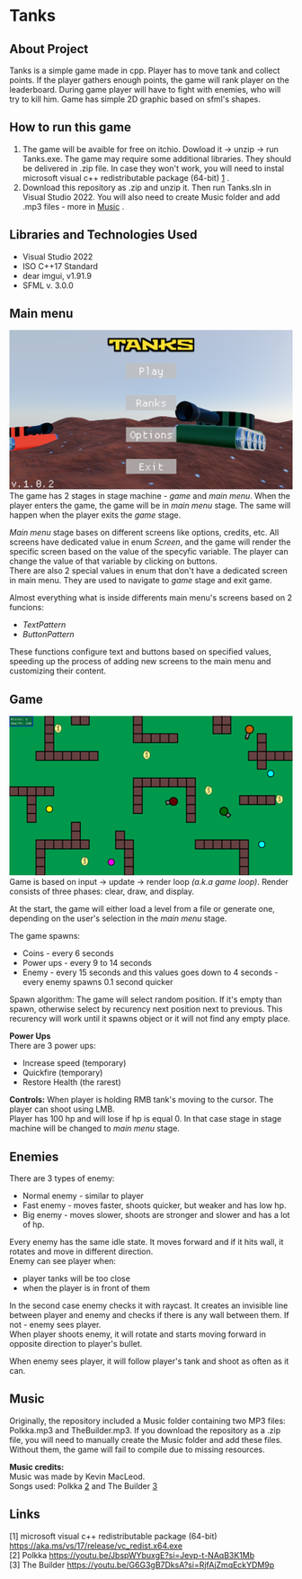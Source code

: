 # Tanks
## About Project

Tanks is a simple game made in cpp. Player has to move tank and collect points. If the player gathers enough points, the game will rank player on the leaderboard. During game player will have to fight with enemies, who will try to kill him. Game has simple 2D graphic based on sfml's shapes.

## How to run this game

1. The game will be avaible for free on itchio. Dowload it -> unzip -> run Tanks.exe.
   The game may require some additional libraries. They should be delivered in .zip file. In case they won't work, you will need to instal microsoft visual c++ redistributable package (64-bit) [1](#link1) .
2. Download this repository as .zip and unzip it. Then run Tanks.sln in Visual Studio 2022. You will also need to create Music folder and add .mp3 files - more in [Music](#music) .

## Libraries and Technologies Used

- Visual Studio 2022
- ISO C++17 Standard
- dear imgui, v1.91.9
- SFML v. 3.0.0

## Main menu

![Main menu](main_menu.png)
The game has 2 stages in stage machine - *game* and *main menu*. When the player enters the game, the game will be in *main menu* stage. The same will happen when the player exits the *game* stage.<br>

*Main menu* stage bases on different screens like options, credits, etc. All screens have dedicated value in enum *Screen*, and the game will render the specific screen based on the value of the specyfic variable. The player can change the value of that variable by clicking on buttons.<br>
There are also 2 special values in enum that don't have a dedicated screen in main menu. They are used to navigate to *game* stage and exit game.<br>

Almost everything what is inside differents main menu's screens based on 2 funcions:
- *TextPattern*
- *ButtonPattern* <br>

These functions configure text and buttons based on specified values, speeding up the process of adding new screens to the main menu and customizing their content.

## Game

![Gameplay](gameplay.png)
Game is based on input -> update -> render loop *(a.k.a game loop)*. Render consists of three phases: clear, draw, and display. <br>

At the start, the game will either load a level from a file or generate one, depending on the user's selection in the *main menu* stage.<br>

The game spawns:
- Coins - every 6 seconds
- Power ups - every 9 to 14 seconds
- Enemy - every 15 seconds and this values goes down to 4 seconds - every enemy spawns 0.1 second quicker <br>

Spawn algorithm: The game will select random position. If it's empty than spawn, otherwise select by recurency next position next to previous. This recurency will work until it spawns object or it will not find any empty place.

**Power Ups** <br>
There are 3 power ups:
- Increase speed (temporary)
- Quickfire (temporary)
- Restore Health (the rarest) <br>

**Controls:** When player is holding RMB tank's moving to the cursor. The player can shoot using LMB.<br>
Player has 100 hp and will lose if hp is equal 0. In that case stage in stage machine will be changed to *main menu* stage.

## Enemies

There are 3 types of enemy:
- Normal enemy - similar to player
- Fast enemy - moves faster, shoots quicker, but weaker and has low hp.
- Big enemy - moves slower, shoots are stronger and slower and has a lot of hp. <br>

Every enemy has the same idle state. It moves forward and if it hits wall, it rotates and move in different direction.<br>
Enemy can see player when:
- player tanks will be too close
- when the player is in front of them<br>

In the second case enemy checks it with raycast. It creates an invisible line between player and enemy and checks if there is any wall between them. If not - enemy sees player.<br>
When player shoots enemy, it will rotate and starts moving forward in opposite direction to player's bullet.

When enemy sees player, it will follow player's tank and shoot as often as it can.

## Music

Originally, the repository included a Music folder containing two MP3 files: Polkka.mp3 and TheBuilder.mp3. If you download the repository as a .zip file, you will need to manually create the Music folder and add these files. Without them, the game will fail to compile due to missing resources.

**Music credits:**<br>
Music was made by Kevin MacLeod.<br>
Songs used: Polkka [2](#link2) and The Builder [3](#link3)

## Links
<span id="link1">[1]</span> microsoft visual c++ redistributable package (64-bit) https://aka.ms/vs/17/release/vc_redist.x64.exe <br>
<span id="link2">[2]</span> Polkka https://youtu.be/JbspWYbuxgE?si=Jevp-t-NAqB3K1Mb <br>
<span id="link3">[3]</span> The Builder https://youtu.be/G6G3gB7DksA?si=RjfAjZmqEckYDM9p <br>
